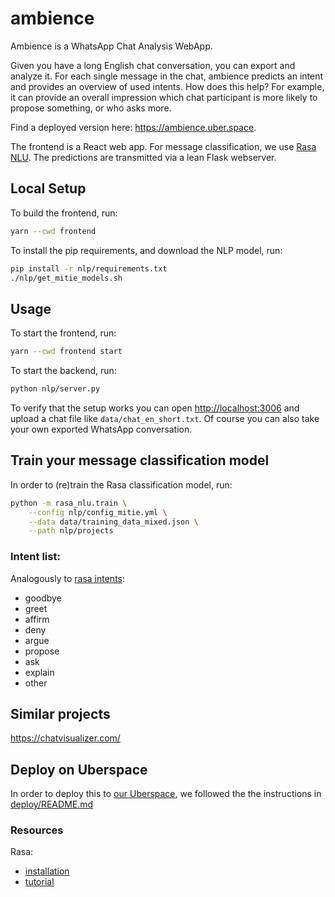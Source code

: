 # ambience

Ambience is a WhatsApp Chat Analysis WebApp. 

Given you have a long English chat conversation, you can export and analyze it. 
For each single message in the chat, ambience predicts an intent and provides an overview of used intents. 
How does this help? For example, it can provide an overall impression 
which chat participant is more likely to propose something, or who asks more. 

Find a deployed version here: https://ambience.uber.space. 

The frontend is a React web app. 
For message classification, we use [Rasa NLU](https://github.com/RasaHQ/rasa_nlu).
The predictions are transmitted via a lean Flask webserver.  

## Local Setup

To build the frontend, run:

```bash
yarn --cwd frontend
```

To install the pip requirements, and download the NLP model, run:

```bash
pip install -r nlp/requirements.txt
./nlp/get_mitie_models.sh
```

## Usage

To start the frontend, run: 

```bash
yarn --cwd frontend start
```

To start the backend, run:

```bash
python nlp/server.py
```

To verify that the setup works you can open [http://localhost:3006](http://localhost:3006) 
and upload a chat file like `data/chat_en_short.txt`. 
Of course you can also take your own exported WhatsApp conversation.

## Train your message classification model

In order to (re)train the Rasa classification model, run:

```bash
python -m rasa_nlu.train \
    --config nlp/config_mitie.yml \
    --data data/training_data_mixed.json \
    --path nlp/projects
```

### Intent list:

Analogously to [rasa intents](https://github.com/RasaHQ/rasa_nlu/blob/master/data/examples/rasa/demo-rasa.md):

* goodbye
* greet
* affirm
* deny
* argue
* propose
* ask
* explain
* other

## Similar projects

https://chatvisualizer.com/

## Deploy on Uberspace

In order to deploy this to [our Uberspace](https://ambience.uber.space), 
we followed the the instructions in [deploy/README.md](deploy/README.md)

### Resources

Rasa:
- [installation](https://nlu.rasa.com/installation.html)
- [tutorial](https://nlu.rasa.com/tutorial.html)
